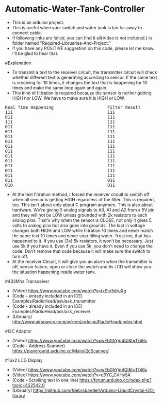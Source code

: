 # Automatic-Water-Tank-Controller
- This is an arduino project.
- This is useful when your switch and water tank is too far away to connect cable.
- If following links are failed, you can find it all(Video is not included.) in folder named "Required-Libruaries-And-Project."
- If you have any POSITIVE suggestion on this code, please let me know. I'll be glad to hear that.

#Explanation
- To transmit a text to the receiver circuit, the transmitter circuit will check whether different text is generating according to sensor. If the same text is receiving for 10 times, it changes the text that is happening for 10 times and make the same loop again and again. 
- This kind of filtration is required because the sensor is neither getting HIGH nor LOW. We have to make sure it is HIGH or LOW.
<pre>
Real Time Happening						Filter Result
111										111
011										111
111										111
011										111
011										111
011										111
011										111
011										111
011										111
011										111
011										111
011										111
011										111
011										111
011										011
010										011
</pre>
- At the text filtration method, I forced the receiver circuit to switch off when all sensor is getting HIGH regardless of the filter. This is required, too. This isn't about only about C program anymore. This is also about hardware. We're giving 3 analog signals to A0, A1 and A2 from a 5V pin and they will not be LOW unless grounded with 2k resistors to each analog pins. That's why when the sensor is CLOSE, not only it gives 5 volts to analog pins but also goes into grounds. The lost in voltage changes both HIGH and LOW while filtration 10 times and never match the same text 10 times and never stop filling water. Trust me, that has happened to it. If you use (3x) 5k resistors, it won't be necessary. Just use 5k if you have it. Even if you use 5k, you don't need to change the code. Don't remove that code because it will make sure the switch to turn off.
- At the receiver Circuit, it will give you an alarm when the transmitter is off, sensor failure, open or close the switch and its LCD will show you the situation happening inside water tank.

#433Mhz Transceiver
- (Video) https://www.youtube.com/watch?v=txSrx5druXg
- (Code - already included in an IDE) Examples/RadioHead/ask/ask_transmitter
- (Code - already included in an IDE) Examples/RadioHead/ask/ask_receiver
- (Libruary) http://www.airspayce.com/mikem/arduino/RadioHead/index.html

#I2C Adaptor
- (Video) https://www.youtube.com/watch?v=wEbGhYjn4QI&t=1746s
- (Code - Address Scanner) https://playground.arduino.cc/Main/I2cScanner/

#16x2 LCD Display
- (Video) https://www.youtube.com/watch?v=wEbGhYjn4QI&t=1746s
- (Video) https://www.youtube.com/watch?v=q9YC_GVHy5A
- (Code - Scrolling text in one line) https://forum.arduino.cc/index.php?topic=422542.0
- (Libruary) https://github.com/fdebrabander/Arduino-LiquidCrystal-I2C-library
